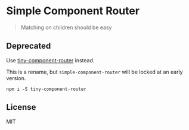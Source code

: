 # Simple Component Router

> Matching on children should be easy

## Deprecated

Use [tiny-component-router](https://www.npmjs.com/package/tiny-component-router) instead.

This is a rename, but `simple-component-router` will be locked at an early version.

```
npm i -S tiny-component-router
```

## License

MIT
